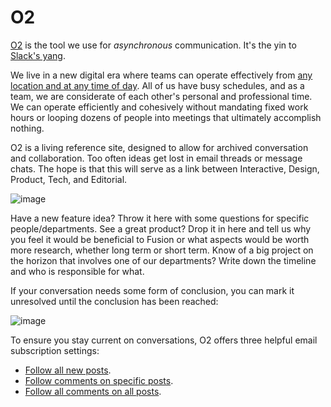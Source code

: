 # O2

[O2](http://www.slideshare.net/beaulebens/o2-wcsf2013) is the tool we use for _asynchronous_ communication. It's the yin to [Slack's yang](slack.md).

We live in a new digital era where teams can operate effectively from [any location and at any time of day](http://whenihavetime.com/2011/12/14/my-ignite-at-leweb-2011-the-future-way-of-working-the-distributed-company/). All of us have busy schedules, and as a team, we are considerate of each other's personal and professional time. We can operate efficiently and cohesively without mandating fixed work hours or looping dozens of people into meetings that ultimately accomplish nothing.

O2 is a living reference site, designed to allow for archived conversation and collaboration. Too often ideas get lost in email threads or message chats. The hope is that this will serve as a link between Interactive, Design, Product, Tech, and Editorial.

![image](https://cloud.githubusercontent.com/assets/36432/7688610/a842cd72-fd5a-11e4-9671-3b746864cdca.png)

Have a new feature idea? Throw it here with some questions for specific people/departments. See a great product? Drop it in here and tell us why you feel it would be beneficial to Fusion or what aspects would be worth more research, whether long term or short term. Know of a big project on the horizon that involves one of our departments? Write down the timeline and who is responsible for what.

If your conversation needs some form of conclusion, you can mark it unresolved until the conclusion has been reached:

![image](https://cloud.githubusercontent.com/assets/36432/7818739/4d4b19cc-0392-11e5-931e-e72e6da2d130.png)

To ensure you stay current on conversations, O2 offers three helpful email subscription settings:

* [Follow all new posts](https://en.support.wordpress.com/following/#how-to-follow-new-blogs).
* [Follow comments on specific posts](https://en.support.wordpress.com/following/#manage-email-and-im-settings-for-specific-blogs).
* [Follow all comments on all posts](https://en.support.wordpress.com/following/#manage-email-and-im-settings-for-specific-blogs).
